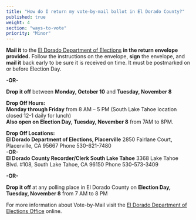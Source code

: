 ```yaml
---
title: "How do I return my vote-by-mail ballot in El Dorado County?"
published: true
weight: 4
section: "ways-to-vote"
priority: "Minor"
---
```


**Mail it** to the [El Dorado Department of Elections](#section-election-office-contact) **in the return envelope provided.** Follow the instructions on the envelope, **sign** the envelope, and **mail it** back early to be sure it is received on time. It must be postmarked on or before Election Day.  

 **-OR-**  

**Drop it off** between **Monday, October 10** and **Tuesday, November 8**  

**Drop Off Hours:**  
**Monday through Friday** from 8 AM – 5 PM (South Lake Tahoe location closed 12-1 daily for lunch)  
**Also open on Election Day, Tuesday, November 8** from 7AM to 8PM.  

**Drop Off Locations:**  
**El Dorado Department of Elections, Placerville** 2850 Fairlane Court, Placerville, CA 95667 Phone 530-621-7480  
 **-OR-**  
**El Dorado County Recorder/Clerk South Lake Tahoe** 3368 Lake Tahoe Blvd. #108, South Lake Tahoe, CA 96150 Phone 530-573-3409  

 **-OR-**  

**Drop it off** at any polling place in El Dorado County on **Election Day, Tuesday, November 8** from 7 AM to 8 PM  

For more information about Vote-by-Mail visit the [El Dorado Department of Elections Office](http://www.edcgov.us/Elections/Election_November_2016/2016_Presidential_General_Election_Homepage.aspx) online.  
